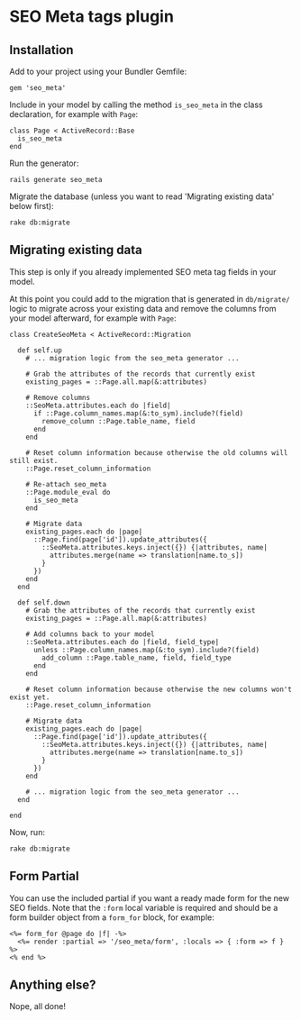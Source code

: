 # SEO Meta tags plugin

## Installation

Add to your project using your Bundler Gemfile:

    gem 'seo_meta'

Include in your model by calling the method `is_seo_meta` in the class declaration,
for example with `Page`:

    class Page < ActiveRecord::Base
      is_seo_meta
    end

Run the generator:

    rails generate seo_meta

Migrate the database (unless you want to read 'Migrating existing data' below first):

    rake db:migrate

## Migrating existing data

This step is only if you already implemented SEO meta tag fields in your model.

At this point you could add to the migration that is generated in `db/migrate/`
logic to migrate across your existing data and remove the columns from your model
afterward, for example with `Page`:

    class CreateSeoMeta < ActiveRecord::Migration

      def self.up
        # ... migration logic from the seo_meta generator ...

        # Grab the attributes of the records that currently exist
        existing_pages = ::Page.all.map(&:attributes)

        # Remove columns
        ::SeoMeta.attributes.each do |field|
          if ::Page.column_names.map(&:to_sym).include?(field)
            remove_column ::Page.table_name, field
          end
        end

        # Reset column information because otherwise the old columns will still exist.
        ::Page.reset_column_information

        # Re-attach seo_meta
        ::Page.module_eval do
          is_seo_meta
        end

        # Migrate data
        existing_pages.each do |page|
          ::Page.find(page['id']).update_attributes({
            ::SeoMeta.attributes.keys.inject({}) {|attributes, name|
              attributes.merge(name => translation[name.to_s])
            }
          })
        end
      end

      def self.down
        # Grab the attributes of the records that currently exist
        existing_pages = ::Page.all.map(&:attributes)

        # Add columns back to your model
        ::SeoMeta.attributes.each do |field, field_type|
          unless ::Page.column_names.map(&:to_sym).include?(field)
            add_column ::Page.table_name, field, field_type
          end
        end

        # Reset column information because otherwise the new columns won't exist yet.
        ::Page.reset_column_information

        # Migrate data
        existing_pages.each do |page|
          ::Page.find(page['id']).update_attributes({
            ::SeoMeta.attributes.keys.inject({}) {|attributes, name|
              attributes.merge(name => translation[name.to_s])
            }
          })
        end

        # ... migration logic from the seo_meta generator ...
      end

    end

Now, run:

    rake db:migrate

## Form Partial

You can use the included partial if you want a ready made form for the new SEO fields.
Note that the `:form` local variable is required and should be a form builder object
from a `form_for` block, for example:

    <%= form_for @page do |f| -%>
      <%= render :partial => '/seo_meta/form', :locals => { :form => f } %>
    <% end %>

## Anything else?

Nope, all done!